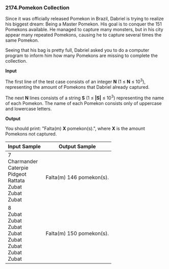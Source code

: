 ### 2174.Pomekon Collection

Since it was officially released Pomekon in Brazil, Dabriel is trying to realize his biggest dream: Being a Master Pomekon. His goal is to conquer the 151 Pomekons available. He managed to capture many monsters, but in his city appear many repeated Pomekons, causing he to capture several times the same Pomekon.

Seeing that his bag is pretty full, Dabriel asked you to do a computer program to inform him how many Pomekons are missing to complete the collection.

**Input**

The first line of the test case consists of an integer **N** (1 ≤ **N** ≤ 10<sup>3</sup>), representing the amount of Pomekons that Dabriel already captured.

The next **N** lines consists of a string **S** (1 ≤ **|S|** ≤ 10<sup>3</sup>) representing the name of each Pomekon. The name of each Pomekon consists only of uppercase and lowercase letters.

**Output**

You should print: "Falta(m) **X** pomekon(s).", where **X** is the amount Pomekons not captured.

| Input Sample | Output Sample |
| ------------ | ------------- |
|7<br>Charmander<br>Caterpie<br>Pidgeot<br>Rattata<br>Zubat<br>Zubat<br>Zubat|Falta(m) 146 pomekon(s).|
|8<br>Zubat<br>Zubat<br>Zubat<br>Zubat<br>Zubat<br>Zubat<br>Zubat<br>Zubat|Falta(m) 150 pomekon(s).|
